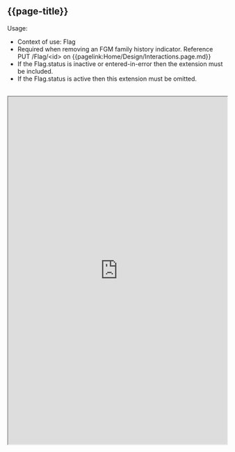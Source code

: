 ## {{page-title}}

Usage:
- Context of use: Flag
- Required when removing an FGM family history indicator. Reference PUT /Flag/&lt;id&gt; on {{pagelink:Home/Design/Interactions.page.md}}
- If the Flag.status is inactive or entered-in-error then the extension must be included.
- If the Flag.status is active then this extension must be omitted.

<br>


<iframe src="https://simplifier.net/guide/nhs-england-implementation-guide-stu1/Home/Profiles-and-Extensions/All-Extensions/Extension-England-FlagRemovalReason.page.md?version=current" height="800px" width="100%"></iframe>